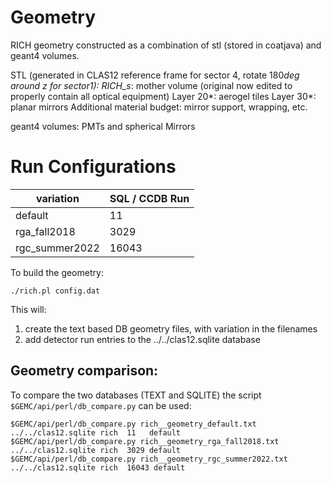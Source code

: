 # Geometry 

RICH geometry constructed as a combination of stl (stored in coatjava) and geant4 volumes.

STL (generated in CLAS12 reference frame for sector 4, rotate 180*deg around z for sector1):
RICH_s*: mother volume (original now edited to properly contain all optical equipment)
Layer 20*: aerogel tiles
Layer 30*: planar mirrors
Additional material budget: mirror support, wrapping, etc.

geant4 volumes:
PMTs and spherical Mirrors

# Run Configurations

| variation      | SQL / CCDB Run | 
|----------------|----------------|
| default        | 11             | 
| rga_fall2018   | 3029           | 
| rgc_summer2022 | 16043           | 

To build the geometry:

````./rich.pl config.dat````

This will:

1. create the text based DB geometry files, with variation in the filenames
2. add detector run entries to the ../../clas12.sqlite database


## Geometry comparison:

To compare the two databases (TEXT and SQLITE) the script ` $GEMC/api/perl/db_compare.py` can be used:

````
$GEMC/api/perl/db_compare.py rich__geometry_default.txt          ../../clas12.sqlite rich  11   default
$GEMC/api/perl/db_compare.py rich__geometry_rga_fall2018.txt     ../../clas12.sqlite rich  3029 default
$GEMC/api/perl/db_compare.py rich__geometry_rgc_summer2022.txt   ../../clas12.sqlite rich  16043 default
````